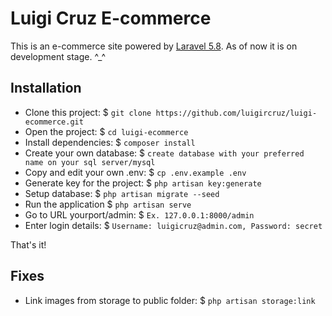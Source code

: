 # Luigi Cruz E-commerce 

This is an e-commerce site powered by [Laravel 5.8](https://laravel.com/docs/5.8). As of now it is on development stage. ^_^

## Installation
* Clone this project:            $ `git clone https://github.com/luigircruz/luigi-ecommerce.git`
* Open the project:              $ `cd luigi-ecommerce`
* Install dependencies:          $ `composer install`
* Create your own database:      $ `create database with your preferred name on your sql server/mysql`
* Copy and edit your own .env:   $ `cp .env.example .env`
* Generate key for the project:  $ `php artisan key:generate`
* Setup database:                $ `php artisan migrate --seed`
* Run the application            $ `php artisan serve`
* Go to URL yourport/admin:      $ `Ex. 127.0.0.1:8000/admin`
* Enter login details:           $ `Username: luigicruz@admin.com, Password: secret`

That's it!

## Fixes
* Link images from storage to public folder: $ `php artisan storage:link`